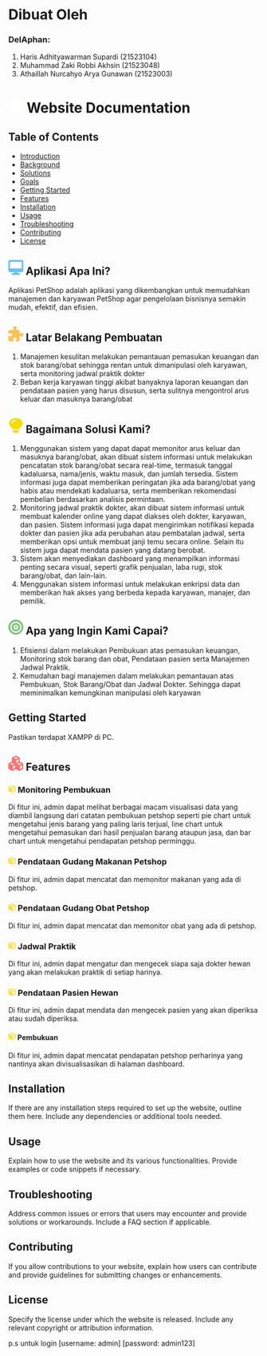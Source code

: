 # Dibuat Oleh
### DelAphan:
1. Haris Adhityawarman Supardi (21523104)
2. Muhammad Zaki Robbi Akhsin (21523048)
3. Athaillah Nurcahyo Arya Gunawan (21523003)

# <img src="https://raw.githubusercontent.com/Voubu/Petushoppu/master/file-whiteish.svg" width="30" height="30"> Website Documentation

## Table of Contents


- [Introduction](#aplikasi-apa-ini)
- [Background](#latar-belakang-pembuatan)
- [Solutions](#bagaimana-solusi-kami)
- [Goals](#apa-yang-ingin-kami-capai)
- [Getting Started](#getting-started)
- [Features](#features)
- [Installation](#installation)
- [Usage](#usage)
- [Troubleshooting](#troubleshooting)
- [Contributing](#contributing)
- [License](#license)

## <img src="https://raw.githubusercontent.com/Voubu/Petushoppu/master/pc-blue.svg" width="30" height="30">  Aplikasi Apa Ini?

Aplikasi PetShop adalah aplikasi yang dikembangkan untuk memudahkan manajemen dan karyawan PetShop agar pengelolaan bisnisnya semakin mudah, efektif, dan efisien.

## <img src="https://raw.githubusercontent.com/Voubu/Petushoppu/master/puzzle-orange.svg" width="30" height="30"> Latar Belakang Pembuatan

1. Manajemen kesulitan melakukan pemantauan pemasukan keuangan dan stok barang/obat sehingga rentan untuk dimanipulasi oleh karyawan, serta monitoring jadwal praktik dokter
2. Beban kerja karyawan tinggi akibat banyaknya laporan keuangan dan pendataan pasien yang harus disusun, serta sulitnya mengontrol arus keluar dan masuknya barang/obat

## <img src="https://raw.githubusercontent.com/Voubu/Petushoppu/master/lightbulb-yelloworangeish.svg" width="30" height="30"> Bagaimana Solusi Kami?

1. Menggunakan sistem yang dapat dapat memonitor arus keluar dan masuknya barang/obat, akan dibuat sistem informasi untuk melakukan pencatatan stok barang/obat secara real-time, termasuk tanggal kadaluarsa, nama/jenis, waktu masuk, dan jumlah tersedia. Sistem informasi juga dapat memberikan peringatan jika ada barang/obat yang habis atau mendekati kadaluarsa, serta memberikan rekomendasi pembelian berdasarkan analisis permintaan.
2. Monitoring jadwal praktik dokter, akan dibuat sistem informasi untuk membuat kalender online yang dapat diakses oleh dokter, karyawan, dan pasien. Sistem informasi juga dapat mengirimkan notifikasi kepada dokter dan pasien jika ada perubahan atau pembatalan jadwal, serta memberikan opsi untuk membuat janji temu secara online. Selain itu sistem juga dapat mendata pasien yang datang berobat.
3. Sistem akan menyediakan dashboard yang menampilkan informasi penting secara visual, seperti grafik penjualan, laba rugi, stok barang/obat, dan lain-lain.
4. Menggunakan sistem informasi untuk melakukan enkripsi data dan memberikan hak akses yang berbeda kepada karyawan, manajer, dan pemilik. 

## <img src="https://raw.githubusercontent.com/Voubu/Petushoppu/master/bullseye-green.svg" width="30" height="30"> Apa yang Ingin Kami Capai?

1. Efisiensi dalam melakukan Pembukuan atas pemasukan keuangan, Monitoring stok barang dan obat, Pendataan pasien serta Manajemen Jadwal Praktik.
2. Kemudahan bagi manajemen dalam melakukan pemantauan atas Pembukuan, Stok Barang/Obat dan Jadwal Dokter. Sehingga dapat meminimalkan kemungkinan manipulasi oleh karyawan

## Getting Started
Pastikan terdapat XAMPP di PC.

## <img src="https://raw.githubusercontent.com/Voubu/Petushoppu/master/cubes-solid-red.svg" width="30" height="30"> Features

### <img src="https://raw.githubusercontent.com/Voubu/Petushoppu/master/cube-yellow.svg" width="15" height="15">   Monitoring Pembukuan
Di fitur ini, admin dapat melihat berbagai macam visualisasi data yang diambil langsung dari catatan pembukuan petshop seperti pie chart untuk mengetahui jenis barang yang paling laris terjual, line chart untuk mengetahui pemasukan dari hasil penjualan barang ataupun jasa, dan bar chart untuk mengetahui pendapatan petshop perminggu.

### <img src="https://raw.githubusercontent.com/Voubu/Petushoppu/master/cube-yellow.svg" width="15" height="15">   Pendataan Gudang Makanan Petshop
Di fitur ini, admin dapat mencatat dan memonitor makanan yang ada di petshop.

### <img src="https://raw.githubusercontent.com/Voubu/Petushoppu/master/cube-yellow.svg" width="15" height="15">   Pendataan Gudang Obat Petshop
Di fitur ini, admin dapat mencatat dan memonitor obat yang ada di petshop.

### <img src="https://raw.githubusercontent.com/Voubu/Petushoppu/master/cube-yellow.svg" width="15" height="15">   Jadwal Praktik
Di fitur ini, admin dapat mengatur dan mengecek siapa saja dokter hewan yang akan melakukan praktik di setiap harinya.

### <img src="https://raw.githubusercontent.com/Voubu/Petushoppu/master/cube-yellow.svg" width="15" height="15">   Pendataan Pasien Hewan
Di fitur ini, admin dapat mendata dan mengecek pasien yang akan diperiksa atau sudah diperiksa.

#### <img src="https://raw.githubusercontent.com/Voubu/Petushoppu/master/cube-yellow.svg" width="15" height="15">   Pembukuan
Di fitur ini, admin dapat mencatat pendapatan petshop perharinya yang nantinya akan divisualisasikan di halaman dashboard.

## Installation
If there are any installation steps required to set up the website, outline them here. Include any dependencies or additional tools needed.

## Usage
Explain how to use the website and its various functionalities. Provide examples or code snippets if necessary.

## Troubleshooting
Address common issues or errors that users may encounter and provide solutions or workarounds. Include a FAQ section if applicable.

## Contributing
If you allow contributions to your website, explain how users can contribute and provide guidelines for submitting changes or enhancements.

## License
Specify the license under which the website is released. Include any relevant copyright or attribution information.

p.s untuk login
    [username: admin]
    [password: admin123]
